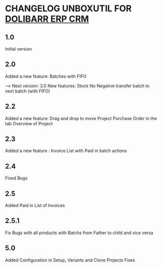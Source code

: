 # CHANGELOG UNBOXUTIL FOR [DOLIBARR ERP CRM](https://www.dolibarr.org)

## 1.0

Initial version

## 2.0

Added a new feature: Batches with FIFO

--> Next version: 3.0 New features: Stock No Negative transfer batch to next batch (with FIFO)
 ## 2.2

Added a new feature: Drag and drop to move Project Purchase Order in the tab Overview of Project

## 2.3 

Added a new feature : Invoice List with Paid in batch actions

## 2.4 

Fixed Bugs

## 2.5 

Added Paid in List of Invoices

## 2.5.1

Fix Bugs with all products with Batchs from Father to child and vice versa

## 5.0

Added Configuration in Setup, Variants and Clone Projects Fixes
